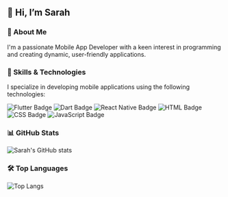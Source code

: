 ## 👋 Hi, I’m Sarah

### 👀 About Me
I'm a passionate Mobile App Developer with a keen interest in programming and creating dynamic, user-friendly applications.

### 🌱 Skills & Technologies
I specialize in developing mobile applications using the following technologies:

![Flutter Badge](https://img.shields.io/badge/Flutter-02569B?style=for-the-badge&logo=flutter&logoColor=white)
![Dart Badge](https://img.shields.io/badge/Dart-0175C2?style=for-the-badge&logo=dart&logoColor=white)
![React Native Badge](https://img.shields.io/badge/React_Native-20232A?style=for-the-badge&logo=react&logoColor=61DAFB)
![HTML Badge](https://img.shields.io/badge/HTML-239120?style=for-the-badge&logo=html5&logoColor=white)
![CSS Badge](https://img.shields.io/badge/CSS-239120?&style=for-the-badge&logo=css3&logoColor=white)
![JavaScript Badge](https://img.shields.io/badge/JavaScript-F7DF1E?style=for-the-badge&logo=javascript&logoColor=black)

### 📊 GitHub Stats
![Sarah's GitHub stats](https://github-readme-stats.vercel.app/api?username=Sarah949&theme=blue-green)

### 🛠️ Top Languages
![Top Langs](https://github-readme-stats.vercel.app/api/top-langs/?username=Sarah949&theme=blue-green)

<!---- ### 🔗 Connect with Me

[![LinkedIn Badge](https://img.shields.io/badge/LinkedIn-0077B5?style=for-the-badge&logo=linkedin&logoColor=white)](www.linkedin.com/in/sarah-almahfoudh-623a93162)

--->






<!---- 💞️ I’m looking to collaborate on ...
- 📫 How to reach me ...
--->
<!---
Sarah949/Sarah949 is a ✨ special ✨ repository because its `README.md` (this file) appears on your GitHub profile.
You can click the Preview link to take a look at your changes.
--->
